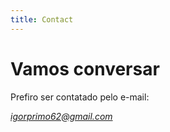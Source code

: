 ```yaml
---
title: Contact
---
```


# Vamos conversar

<section>

<p>
    Prefiro ser contatado pelo e-mail:
    <address>
        <a href="mailto:igorprimo62@gmail.com">igorprimo62@gmail.com</a>
    </address>
</p>

</section>
